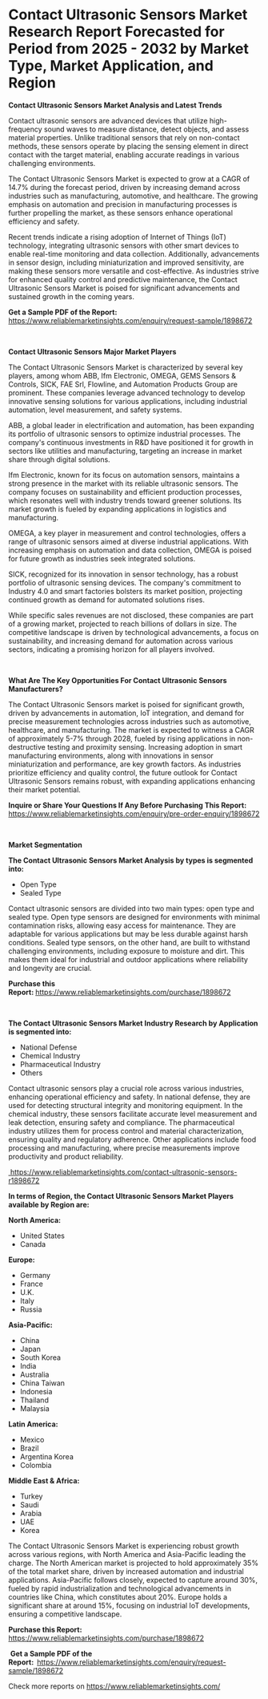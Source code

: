 <p><h1>Contact Ultrasonic Sensors Market Research Report Forecasted for Period from 2025 -  2032 by Market Type, Market Application, and Region</h1></p><p><strong>Contact Ultrasonic Sensors Market Analysis and Latest Trends</strong></p>
<p><p>Contact ultrasonic sensors are advanced devices that utilize high-frequency sound waves to measure distance, detect objects, and assess material properties. Unlike traditional sensors that rely on non-contact methods, these sensors operate by placing the sensing element in direct contact with the target material, enabling accurate readings in various challenging environments. </p><p>The Contact Ultrasonic Sensors Market is expected to grow at a CAGR of 14.7% during the forecast period, driven by increasing demand across industries such as manufacturing, automotive, and healthcare. The growing emphasis on automation and precision in manufacturing processes is further propelling the market, as these sensors enhance operational efficiency and safety. </p><p>Recent trends indicate a rising adoption of Internet of Things (IoT) technology, integrating ultrasonic sensors with other smart devices to enable real-time monitoring and data collection. Additionally, advancements in sensor design, including miniaturization and improved sensitivity, are making these sensors more versatile and cost-effective. As industries strive for enhanced quality control and predictive maintenance, the Contact Ultrasonic Sensors Market is poised for significant advancements and sustained growth in the coming years.</p></p>
<p><strong>Get a Sample PDF of the Report:&nbsp;</strong> <a href="https://www.reliablemarketinsights.com/enquiry/request-sample/1898672?utm_campaign=2395&utm_medium=2&utm_source=Github&utm_content=ia&utm_term=12022025&utm_id=contact-ultrasonic-sensors">https://www.reliablemarketinsights.com/enquiry/request-sample/1898672</a></p>
<p>&nbsp;</p>
<p><strong>Contact Ultrasonic Sensors Major Market Players</strong></p>
<p><p>The Contact Ultrasonic Sensors Market is characterized by several key players, among whom ABB, Ifm Electronic, OMEGA, GEMS Sensors & Controls, SICK, FAE Srl, Flowline, and Automation Products Group are prominent. These companies leverage advanced technology to develop innovative sensing solutions for various applications, including industrial automation, level measurement, and safety systems.</p><p>ABB, a global leader in electrification and automation, has been expanding its portfolio of ultrasonic sensors to optimize industrial processes. The company's continuous investments in R&D have positioned it for growth in sectors like utilities and manufacturing, targeting an increase in market share through digital solutions.</p><p>Ifm Electronic, known for its focus on automation sensors, maintains a strong presence in the market with its reliable ultrasonic sensors. The company focuses on sustainability and efficient production processes, which resonates well with industry trends toward greener solutions. Its market growth is fueled by expanding applications in logistics and manufacturing.</p><p>OMEGA, a key player in measurement and control technologies, offers a range of ultrasonic sensors aimed at diverse industrial applications. With increasing emphasis on automation and data collection, OMEGA is poised for future growth as industries seek integrated solutions.</p><p>SICK, recognized for its innovation in sensor technology, has a robust portfolio of ultrasonic sensing devices. The company's commitment to Industry 4.0 and smart factories bolsters its market position, projecting continued growth as demand for automated solutions rises.</p><p>While specific sales revenues are not disclosed, these companies are part of a growing market, projected to reach billions of dollars in size. The competitive landscape is driven by technological advancements, a focus on sustainability, and increasing demand for automation across various sectors, indicating a promising horizon for all players involved.</p></p>
<p>&nbsp;</p>
<p><strong>What Are The Key Opportunities For Contact Ultrasonic Sensors Manufacturers?</strong></p>
<p><p>The Contact Ultrasonic Sensors market is poised for significant growth, driven by advancements in automation, IoT integration, and demand for precise measurement technologies across industries such as automotive, healthcare, and manufacturing. The market is expected to witness a CAGR of approximately 5-7% through 2028, fueled by rising applications in non-destructive testing and proximity sensing. Increasing adoption in smart manufacturing environments, along with innovations in sensor miniaturization and performance, are key growth factors. As industries prioritize efficiency and quality control, the future outlook for Contact Ultrasonic Sensors remains robust, with expanding applications enhancing their market potential.</p></p>
<p><strong>Inquire or Share Your Questions If Any Before Purchasing This Report:</strong> <a href="https://www.reliablemarketinsights.com/enquiry/pre-order-enquiry/1898672?utm_campaign=2395&utm_medium=2&utm_source=Github&utm_content=ia&utm_term=12022025&utm_id=contact-ultrasonic-sensors">https://www.reliablemarketinsights.com/enquiry/pre-order-enquiry/1898672</a></p>
<p>&nbsp;</p>
<p><strong>Market Segmentation</strong></p>
<p><strong>The Contact Ultrasonic Sensors Market Analysis by types is segmented into:</strong></p>
<p><ul><li>Open Type</li><li>Sealed Type</li></ul></p>
<p><p>Contact ultrasonic sensors are divided into two main types: open type and sealed type. Open type sensors are designed for environments with minimal contamination risks, allowing easy access for maintenance. They are adaptable for various applications but may be less durable against harsh conditions. Sealed type sensors, on the other hand, are built to withstand challenging environments, including exposure to moisture and dirt. This makes them ideal for industrial and outdoor applications where reliability and longevity are crucial.</p></p>
<p><strong>Purchase this Report:&nbsp;</strong><a href="https://www.reliablemarketinsights.com/purchase/1898672?utm_campaign=2395&utm_medium=2&utm_source=Github&utm_content=ia&utm_term=12022025&utm_id=contact-ultrasonic-sensors">https://www.reliablemarketinsights.com/purchase/1898672</a></p>
<p>&nbsp;</p>
<p><strong>The Contact Ultrasonic Sensors Market Industry Research by Application is segmented into:</strong></p>
<p><ul><li>National Defense</li><li>Chemical Industry</li><li>Pharmaceutical Industry</li><li>Others</li></ul></p>
<p><p>Contact ultrasonic sensors play a crucial role across various industries, enhancing operational efficiency and safety. In national defense, they are used for detecting structural integrity and monitoring equipment. In the chemical industry, these sensors facilitate accurate level measurement and leak detection, ensuring safety and compliance. The pharmaceutical industry utilizes them for process control and material characterization, ensuring quality and regulatory adherence. Other applications include food processing and manufacturing, where precise measurements improve productivity and product reliability.</p></p>
<p><a href="https://www.reliablemarketinsights.com/contact-ultrasonic-sensors-r1898672?utm_campaign=2395&utm_medium=2&utm_source=Github&utm_content=ia&utm_term=12022025&utm_id=contact-ultrasonic-sensors">&nbsp;https://www.reliablemarketinsights.com/contact-ultrasonic-sensors-r1898672</a></p>
<p><strong>In terms of Region, the Contact Ultrasonic Sensors Market Players available by Region are:</strong></p>
<p>
    <p> <strong> North America: </strong>
        <ul>
            <li>United States</li>
            <li>Canada</li>
        </ul>
        </p> 
    <p> <strong> Europe: </strong>
        <ul>
            <li>Germany</li>
            <li>France</li>
            <li>U.K.</li>
            <li>Italy</li>
            <li>Russia</li>
        </ul>
        </p> 
    <p> <strong> Asia-Pacific: </strong>
        <ul>
            <li>China</li>
            <li>Japan</li>
            <li>South Korea</li>
            <li>India</li>
            <li>Australia</li>
            <li>China Taiwan</li>
            <li>Indonesia</li>
            <li>Thailand</li>
            <li>Malaysia</li>
        </ul>
        </p> 
    <p> <strong> Latin America: </strong>
        <ul>
            <li>Mexico</li>
            <li>Brazil</li>
            <li>Argentina Korea</li>
            <li>Colombia</li>
        </ul>
        </p> 
    <p> <strong> Middle East & Africa: </strong>
        <ul>
            <li>Turkey</li>
            <li>Saudi</li>
            <li>Arabia</li>
            <li>UAE</li>
            <li>Korea</li>
        </ul>
    </p>
    </p>
<p><p>The Contact Ultrasonic Sensors Market is experiencing robust growth across various regions, with North America and Asia-Pacific leading the charge. The North American market is projected to hold approximately 35% of the total market share, driven by increased automation and industrial applications. Asia-Pacific follows closely, expected to capture around 30%, fueled by rapid industrialization and technological advancements in countries like China, which constitutes about 20%. Europe holds a significant share at around 15%, focusing on industrial IoT developments, ensuring a competitive landscape.</p></p>
<p><strong>Purchase this Report: </strong><a href="https://www.reliablemarketinsights.com/purchase/1898672?utm_campaign=2395&utm_medium=2&utm_source=Github&utm_content=ia&utm_term=12022025&utm_id=contact-ultrasonic-sensors">https://www.reliablemarketinsights.com/purchase/1898672</a></p>
<p>&nbsp;<strong>Get a Sample PDF of the Report:&nbsp;&nbsp;</strong><a href="https://www.reliablemarketinsights.com/enquiry/request-sample/1898672?utm_campaign=2395&utm_medium=2&utm_source=Github&utm_content=ia&utm_term=12022025&utm_id=contact-ultrasonic-sensors">https://www.reliablemarketinsights.com/enquiry/request-sample/1898672</a></p>
<p><strong></strong></p>
<p>Check more reports on <a href="https://www.reliablemarketinsights.com/?utm_campaign=2395&utm_medium=2&utm_source=Github&utm_content=ia&utm_term=12022025&utm_id=contact-ultrasonic-sensors">https://www.reliablemarketinsights.com/</a></p>